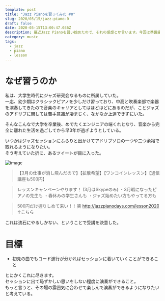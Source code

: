 ```yaml
---
template: post
title: "Jazz Pianoを習ってみた #0"
slug: 2020/05/15/jazz-piano-0
draft: false
date: 2020-05-15T13:00:47.036Z
description: 最近Jazz Pianoを習い始めたので、それの感想とか言います。今回は準備編。
category: music
tags:
  - jazz
  - piano
  - lesson
---
```

# なぜ習うのか
私は、大学生時代にジャズ研究会なるものに所属していた。  
一応、幼少期はクラシックピアノを少しだけ習っており、中高と吹奏楽部で楽器を演奏してきたので音楽のキャリアとしてはほどほどにあるのだが、ことジャズのアドリブに関しては苦手意識が凄まじく、なかなか上達できずにいた。

そんなこんなで大学を卒業後、めでたくエンジニアの端くれとなり、音楽から完全に離れた生活を過ごしてから早3年が過ぎようとしている。  

いつかはジャズセッションにふらりと出かけてアドリブソロの一つや二つ余裕で取れるようになりたい。  
そう考えていた折に、あるツイートが目に入った。

![image](/media/jazz-piano-tweet.jpg)

> 【3月の仕事が消し飛んだので】【拡散希望】【ワンコインレッスン】【通信講座も500円】

> 
> レッスンキャンペーンやります！
> (3月はSkypeのみ)
> ・3月暇になったピアノの先生も
> ・春休みの学生さんも
> ・ジャズ始めたい方もやってる方も

> 
> 
> 500円だけ握りしめて来い！！笑
> http://jazzpianodays.com/lesson2020
> ↑こちら
> 

これは流石にやるしかない、ということで受講を決意した。

# 目標
 - 初見の曲でもコード進行が分かればセッションに着いていくことができること

とにかくこれに尽きます。  
セッションに出て恥ずかしい思いをしない程度に演奏ができること。  
もっと言うと、その場の雰囲気に合わせて楽しんで演奏ができるようになりたいと考えている。
